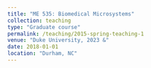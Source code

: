 ```yaml
---
title: "ME 535: Biomedical Microsystems"
collection: teaching
type: "Graduate course"
permalink: /teaching/2015-spring-teaching-1
venue: "Duke University, 2023 &"
date: 2018-01-01
location: "Durham, NC"
---
```


